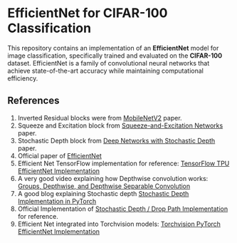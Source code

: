 # EfficientNet for CIFAR-100 Classification

This repository contains an implementation of an **EfficientNet** model for image classification, specifically trained and evaluated on the **CIFAR-100** dataset. 
EfficientNet is a family of convolutional neural networks that achieve state-of-the-art accuracy while maintaining computational efficiency.


## References

1. Inverted Residual blocks were from [MobileNetV2](https://arxiv.org/abs/1801.04381) paper.
2. Squeeze and Excitation block from [Squeeze-and-Excitation Networks](https://arxiv.org/abs/1709.01507) paper.
3. Stochastic Depth block from [Deep Networks with Stochastic Depth](https://arxiv.org/abs/1603.09382) paper.
4. Official paper of [EfficientNet](https://arxiv.org/abs/1905.11946)
5. Efficient Net TensorFlow implementation for reference: [TensorFlow TPU EfficientNet Implementation](https://github.com/tensorflow/tpu/tree/master/models/official/efficientnet)
6. A very good video explaining how Depthwise convolution works: [Groups, Depthwise, and Depthwise Separable Convolution](https://www.youtube.com/watch?v=vVaRhZXovbw)
7. A good blog explaining Stochastic depth [Stochastic Depth Implementation in PyTorch](https://medium.com/towards-data-science/implementing-stochastic-depth-drop-path-in-pytorch-291498c4a974)
8. Official Implementation of [Stochastic Depth / Drop Path Implementation](https://github.com/FrancescoSaverioZuppichini/DropPath/blob/main/README.ipynb) for reference.
9. Efficient Net integrated into Torchvision models: [Torchvision PyTorch EfficientNet Implementation](https://github.com/pytorch/vision/blob/main/torchvision/models/efficientnet.py)

